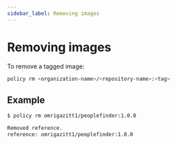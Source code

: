 ```yaml
---
sidebar_label: Removing images
---
```


# Removing images

To remove a tagged image:

```bash
policy rm <organization-name>/<repository-name>:<tag>
```

## Example

```bash
$ policy rm omrigazitt1/peoplefinder:1.0.0

Removed reference.
reference: omrigazitt1/peoplefinder:1.0.0
```

